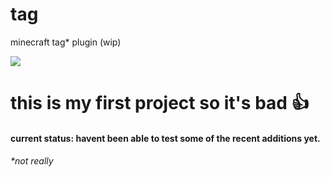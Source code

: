 # tag

minecraft tag* plugin (wip)

![](https://i.imgur.com/USnFzM0.png)

# this is my first project so it's bad :+1:
#### current status: havent been able to test some of the recent additions yet.

###### *not really
